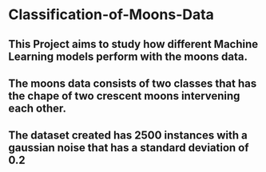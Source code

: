 # Classification-of-Moons-Data
## This Project aims to study how different Machine Learning models perform with the moons data.
## The moons data consists of two classes that has the chape of two crescent moons intervening each other.
## The dataset created has 2500 instances with a gaussian noise that has a standard deviation of 0.2
